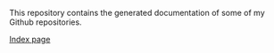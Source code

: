 This repository contains the generated documentation of some of my Github repositories.

[Index page](https://knitschi.github.io/index.html)